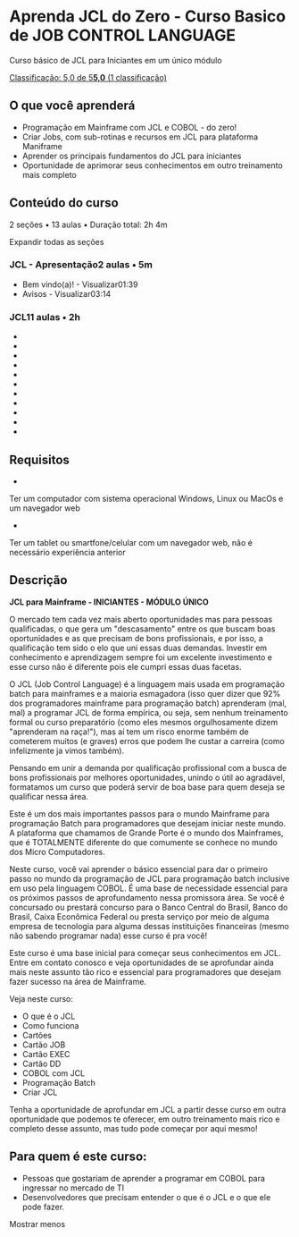 # Aprenda JCL do Zero - Curso Basico de JOB CONTROL LANGUAGE

Curso básico de JCL para Iniciantes em um único módulo

[Classificação: 5,0 de 5**5,0** (1 classificação)](https://www.udemy.com/course/aprendajcl/#reviews)

## O que você aprenderá

- Programação em Mainframe com JCL e COBOL - do zero!
- Criar Jobs, com sub-rotinas e recursos em JCL para plataforma Maniframe
- Aprender os principais fundamentos do JCL para iniciantes
- Oportunidade de aprimorar seus conhecimentos em outro treinamento mais completo



## Conteúdo do curso

2 seções • 13 aulas • Duração total: 2h 4m

Expandir todas as seções

### JCL - Apresentação2 aulas • 5m



- Bem vindo(a)! - Visualizar01:39
- Avisos - Visualizar03:14

### JCL11 aulas • 2h



- 
- 
- 
- 
- 
- 
- 
- 
- 
- 
- 

## Requisitos

- 

  Ter um computador com sistema operacional Windows, Linux ou MacOs e um navegador web

- 

  Ter um tablet ou smartfone/celular com um navegador web, não é necessário experiência anterior

## Descrição

**JCL para Mainframe - INICIANTES - MÓDULO ÚNICO**



O mercado tem cada vez mais aberto oportunidades mas para pessoas qualificadas, o que gera um "descasamento" entre os que buscam boas oportunidades e as que precisam de bons profissionais, e por isso, a qualificação tem sido o elo que uni essas duas demandas. Investir em conhecimento e aprendizagem sempre foi um excelente investimento e esse curso não é diferente pois ele cumpri essas duas facetas.



O JCL (Job Control Language) é a linguagem mais usada em programação batch para mainframes e a maioria esmagadora (isso quer dizer que 92% dos programadores mainframe para programação batch) aprenderam (mal, mal) a programar JCL de forma empírica, ou seja, sem nenhum treinamento formal ou curso preparatório (como eles mesmos orgulhosamente dizem "aprenderam na raça!"), mas aí tem um risco enorme também de cometerem muitos (e graves) erros que podem lhe custar a carreira (como infelizmente ja vimos também).



Pensando em unir a demanda por qualificação profissional com a busca de bons profissionais por melhores oportunidades, unindo o útil ao agradável, formatamos um curso que poderá servir de boa base para quem deseja se qualificar nessa área.



Este é um dos mais importantes passos para o mundo Mainframe para programação Batch para programadores que desejam iniciar neste mundo. A plataforma que chamamos de Grande Porte é o mundo dos Mainframes, que é TOTALMENTE diferente do que comumente se conhece no mundo dos Micro Computadores.



Neste curso, você vai aprender o básico essencial para dar o primeiro passo no mundo da programação de JCL para programação batch inclusive em uso pela linguagem COBOL. É uma base de necessidade essencial para os próximos passos de aprofundamento nessa promissora área. Se você é concursado ou prestará concurso para o Banco Central do Brasil, Banco do Brasil, Caixa Econômica Federal ou presta serviço por meio de alguma empresa de tecnologia para alguma dessas instituições financeiras (mesmo não sabendo programar nada) esse curso é pra você!



Este curso é uma base inicial para começar seus conhecimentos em JCL. Entre em contato conosco e veja oportunidades de se aprofundar ainda mais neste assunto tão rico e essencial para programadores que desejam fazer sucesso na área de Mainframe.



Veja neste curso:



- O que é o JCL
- Como funciona
- Cartões
- Cartão JOB
- Cartão EXEC
- Cartão DD
- COBOL com JCL
- Programação Batch
- Criar JCL

Tenha a oportunidade de aprofundar em JCL a partir desse curso em outra oportunidade que podemos te oferecer, em outro treinamento mais rico e completo desse assunto, mas tudo pode começar por aqui mesmo!

## Para quem é este curso:

- Pessoas que gostariam de aprender a programar em COBOL para ingressar no mercado de TI
- Desenvolvedores que precisam entender o que é o JCL e o que ele pode fazer.

Mostrar menos